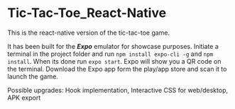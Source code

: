 # Tic-Tac-Toe_React-Native

This is the react-native version of the tic-tac-toe game. 

It has been built for the ***Expo*** emulator for showcase purposes. Initiate a terminal in the project folder and run `npm install expo-cli -g` and `npm install`. 
When its done run `expo start`. Expo will show you a QR code on the terminal. Download the Expo app form the play/app store and scan it to launch the game.

Possible upgrades: Hook implementation, Interactive CSS for web/desktop, APK export

